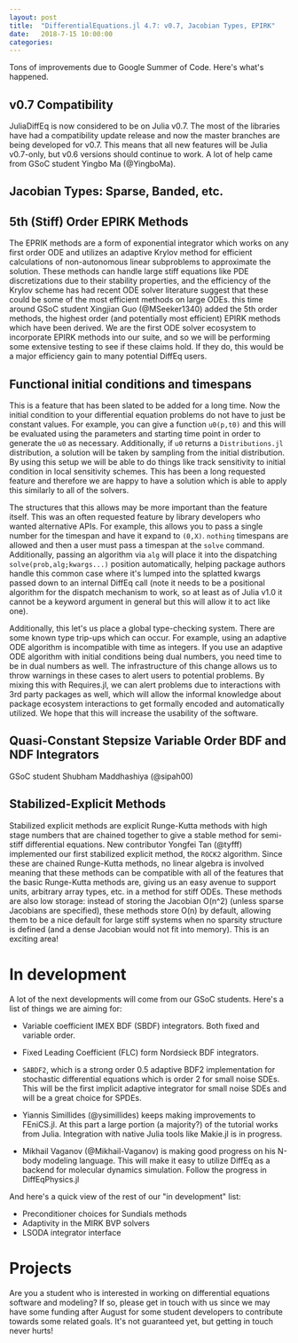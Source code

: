```yaml
---
layout: post
title:  "DifferentialEquations.jl 4.7: v0.7, Jacobian Types, EPIRK"
date:   2018-7-15 10:00:00
categories:
---
```


Tons of improvements due to Google Summer of Code. Here's what's happened.

## v0.7 Compatibility

JuliaDiffEq is now considered to be on Julia v0.7. The most of the libraries
have had a compatibility update release and now the master branches are being
developed for v0.7. This means that all new features will be Julia v0.7-only,
but v0.6 versions should continue to work. A lot of help came from GSoC student
Yingbo Ma (@YingboMa).

## Jacobian Types: Sparse, Banded, etc.

## 5th (Stiff) Order EPIRK Methods

The EPRIK methods are a form of exponential integrator which works on
any first order ODE and utilizes an adaptive Krylov method for efficient
calculations of non-autonomous linear subproblems to approximate the solution.
These methods can handle large stiff equations like PDE discretizations due to
their stability properties, and the efficiency of the Krylov scheme has had
recent ODE solver literature suggest that these could be some of the most
efficient methods on large ODEs. this time around GSoC student Xingjian Guo
(@MSeeker1340) added the 5th order methods, the highest order (and potentially
most efficient) EPIRK methods which have been derived. We are the first ODE
solver ecosystem to incorporate EPIRK methods  into our suite, and so we will
be performing some extensive testing to see if these claims hold. If they do,
this would be a major efficiency gain to many potential DiffEq users.

## Functional initial conditions and timespans

This is a feature that has been slated to be added for a long time. Now the initial
condition to your differential equation problems do not have to just be constant
values. For example, you can give a function `u0(p,t0)` and this will be evaluated
using the parameters and starting time point in order to generate the `u0` as
necessary. Additionally, if `u0` returns a `Distributions.jl` distribution, a solution
will be taken by sampling from the initial distribution. By using this setup we
will be able to do things like track sensitivity to initial condition in local
sensitivity schemes. This has been a long requested feature and therefore we
are happy to have a solution which is able to apply this similarly to all of the
solvers.

The structures that this allows may be more important than the feature itself.
This was an often requested feature by library developers who wanted alternative
APIs. For example, this allows you to pass a single number for the timespan
and have it expand to `(0,X)`. `nothing` timespans are allowed and then a
user must pass a timespan at the `solve` command. Additionally, passing an
algorithm via `alg` will place it into the dispatching `solve(prob,alg;kwargs...)`
position automatically, helping package authors handle this common case where
it's lumped into the splatted kwargs passed down to an internal DiffEq call
(note it needs to be a positional algorithm for the dispatch mechanism to work,
so at least as of Julia v1.0 it cannot be a keyword argument in general but
this will allow it to act like one).

Additionally, this let's us place a global type-checking system. There are some
known type trip-ups which can occur. For example, using an adaptive ODE
algorithm is incompatible with time as integers. If you use an adaptive ODE
algorithm with initial conditions being dual numbers, you need time to be
in dual numbers as well. The infrastructure of this change allows us to throw
warnings in these cases to alert users to potential problems. By mixing this
with Requires.jl, we can alert problems due to interactions with 3rd party
packages as well, which will allow the informal knowledge about package ecosystem
interactions to get formally encoded and automatically utilized. We hope that
this will increase the usability of the software.

## Quasi-Constant Stepsize Variable Order BDF and NDF Integrators

GSoC student Shubham Maddhashiya (@sipah00)

## Stabilized-Explicit Methods

Stabilized explicit methods are explicit Runge-Kutta methods with high stage
numbers that are chained together to give a stable method for semi-stiff
differential equations. New contributor Yongfei Tan (@tyfff) implemented
our first stabilized explicit method, the `ROCK2` algorithm. Since these are
chained Runge-Kutta methods, no linear algebra is involved meaning that these
methods can be compatible with all of the features that the basic Runge-Kutta
methods are, giving us an easy avenue to support units, arbitrary array types,
etc. in a method for stiff ODEs. These methods are also low storage: instead
of storing the Jacobian O(n^2) (unless sparse Jacobians are specified), these
methods store O(n) by default, allowing them to be a nice default for large
stiff systems when no sparsity structure is defined (and a dense Jacobian would
not fit into memory). This is an exciting area!

# In development

A lot of the next developments will come from our GSoC students. Here's a list
of things we are aiming for:

- Variable coefficient IMEX BDF (SBDF) integrators. Both fixed and variable order.

- Fixed Leading Coefficient (FLC) form Nordsieck BDF integrators.

- `SABDF2`, which is a strong order 0.5 adaptive BDF2 implementation for
  stochastic differential equations which is order 2 for small noise SDEs.
  This will be the first implicit adaptive integrator for small noise SDEs and
  will be a great choice for SPDEs.

- Yiannis Simillides (@ysimillides) keeps making improvements to FEniCS.jl. At
  this part a large portion (a majority?) of the tutorial works from Julia.
  Integration with native Julia tools like Makie.jl is in progress.

- Mikhail Vaganov (@Mikhail-Vaganov) is making good progress on his N-body
  modeling language. This will make it easy to utilize DiffEq as a backend
  for molecular dynamics simulation. Follow the progress in DiffEqPhysics.jl

And here's a quick view of the rest of our "in development" list:

- Preconditioner choices for Sundials methods
- Adaptivity in the MIRK BVP solvers
- LSODA integrator interface

# Projects

Are you a student who is interested in working on differential equations software
and modeling? If so, please get in touch with us since we may have some funding
after August for some student developers to contribute towards some related goals.
It's not guaranteed yet, but getting in touch never hurts!

